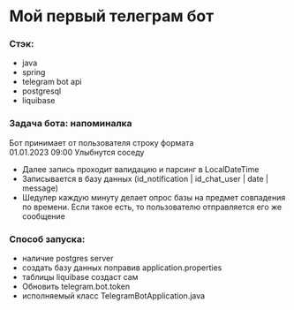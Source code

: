 # Мой первый телеграм бот

### Стэк:
- java
- spring
- telegram bot api
- postgresql
- liquibase

### Задача бота: напоминалка

Бот принимает от пользователя строку формата  
01.01.2023 09:00 Улыбнутся соседу 

- Далее запись проходит валидацию и парсинг в LocalDateTime
- Записывается в базу данных (id_notification | id_chat_user | date | message)
- Шедулер каждую минуту делает опрос базы на предмет совпадения по времени. Если такое есть, то пользователю
отправляется его же сообщение

### Способ запуска:
- наличие postgres server
- создать базу данных поправив application.properties
- таблицы liquibase создаст сам
- Обновить telegram.bot.token
- исполняемый класс TelegramBotApplication.java


